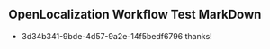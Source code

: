 ## OpenLocalization Workflow Test MarkDown
* 3d34b341-9bde-4d57-9a2e-14f5bedf6796 
thanks!<!--HONumber=Mar16_HO4-->

